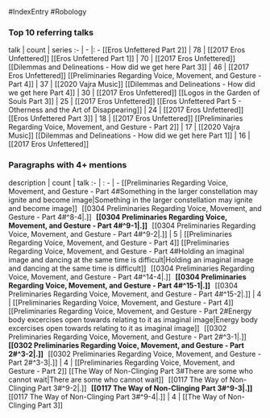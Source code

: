 #IndexEntry #Robology

### Top 10 referring talks
talk | count | series
:- | - |: -
[[Eros Unfettered Part 2]] | 78 | [[2017 Eros Unfettered]]
[[Eros Unfettered Part 1]] | 70 | [[2017 Eros Unfettered]]
[[Dilemmas and Delineations - How did we get here Part 3]] | 46 | [[2017 Eros Unfettered]]
[[Preliminaries Regarding Voice, Movement, and Gesture - Part 4]] | 37 | [[2020 Vajra Music]]
[[Dilemmas and Delineations - How did we get here Part 4]] | 30 | [[2017 Eros Unfettered]]
[[Logos in the Garden of Souls Part 3]] | 25 | [[2017 Eros Unfettered]]
[[Eros Unfettered Part 5 - Otherness and the Art of Disappearing]] | 24 | [[2017 Eros Unfettered]]
[[Eros Unfettered Part 3]] | 18 | [[2017 Eros Unfettered]]
[[Preliminaries Regarding Voice, Movement, and Gesture - Part 2]] | 17 | [[2020 Vajra Music]]
[[Dilemmas and Delineations - How did we get here Part 1]] | 16 | [[2017 Eros Unfettered]]

### Paragraphs with 4+ mentions
description | count | talk
:- | : - | -
[[Preliminaries Regarding Voice, Movement, and Gesture - Part 4#Something in the larger constellation may ignite and become image\|Something in the larger constellation may ignite and become image]] &nbsp;&nbsp;[[0304 Preliminaries Regarding Voice, Movement, and Gesture - Part 4#^8-4\|.]] &nbsp; **[[0304 Preliminaries Regarding Voice, Movement, and Gesture - Part 4#^9-1\|.]]** &nbsp; [[0304 Preliminaries Regarding Voice, Movement, and Gesture - Part 4#^9-2\|.]] | 5 | [[Preliminaries Regarding Voice, Movement, and Gesture - Part 4]]
[[Preliminaries Regarding Voice, Movement, and Gesture - Part 4#Holding an imaginal image and dancing at the same time is difficult\|Holding an imaginal image and dancing at the same time is difficult]] &nbsp;&nbsp;[[0304 Preliminaries Regarding Voice, Movement, and Gesture - Part 4#^14-4\|.]] &nbsp; **[[0304 Preliminaries Regarding Voice, Movement, and Gesture - Part 4#^15-1\|.]]** &nbsp; [[0304 Preliminaries Regarding Voice, Movement, and Gesture - Part 4#^15-2\|.]] | 4 | [[Preliminaries Regarding Voice, Movement, and Gesture - Part 4]]
[[Preliminaries Regarding Voice, Movement, and Gesture - Part 2#Energy body excercises open towards relating to it as imaginal image\|Energy body excercises open towards relating to it as imaginal image]] &nbsp;&nbsp;[[0302 Preliminaries Regarding Voice, Movement, and Gesture - Part 2#^3-1\|.]] &nbsp; **[[0302 Preliminaries Regarding Voice, Movement, and Gesture - Part 2#^3-2\|.]]** &nbsp; [[0302 Preliminaries Regarding Voice, Movement, and Gesture - Part 2#^3-3\|.]] | 4 | [[Preliminaries Regarding Voice, Movement, and Gesture - Part 2]]
[[The Way of Non-Clinging Part 3#There are some who cannot wait\|There are some who cannot wait]] &nbsp;&nbsp;[[0117 The Way of Non-Clinging Part 3#^9-2\|.]] &nbsp; **[[0117 The Way of Non-Clinging Part 3#^9-3\|.]]** &nbsp; [[0117 The Way of Non-Clinging Part 3#^9-4\|.]] | 4 | [[The Way of Non-Clinging Part 3]]

